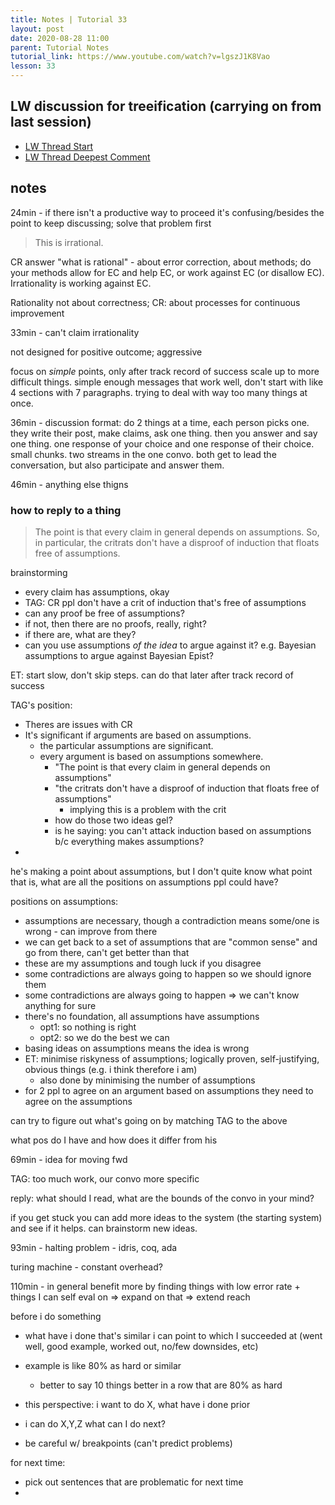 ```yaml
---
title: Notes | Tutorial 33
layout: post
date: 2020-08-28 11:00
parent: Tutorial Notes
tutorial_link: https://www.youtube.com/watch?v=lgszJ1K8Vao
lesson: 33
---
```


## LW discussion for treeification (carrying on from last session)

- [LW Thread Start](https://www.lesswrong.com/posts/bsteawFidASBXiywa/misc-raw-responses-to-a-tract-of-critical-rationalism?commentId=rbXMXWgefgLZqg2Lf#u2j37Nx2TRGdP9unC)
- [LW Thread Deepest Comment](https://www.lesswrong.com/posts/bsteawFidASBXiywa/misc-raw-responses-to-a-tract-of-critical-rationalism?commentId=wbMYtA55JJrDgh2Ck#u2j37Nx2TRGdP9unC)

## notes

24min - if there isn't a productive way to proceed it's confusing/besides the point to keep discussing; solve that problem first

> This is irrational.

CR answer "what is rational" - about error correction, about methods; do your methods allow for EC and help EC, or work against EC (or disallow EC). Irrationality is working against EC.

Rationality not about correctness; CR: about processes for continuous improvement

33min - can't claim irrationality

not designed for positive outcome; aggressive

focus on *simple* points, only after track record of success scale up to more difficult things. simple enough messages that work well, don't start with like 4 sections with 7 paragraphs. trying to deal with way too many things at once.

36min - discussion format: do 2 things at a time, each person picks one.
they write their post, make claims, ask one thing.
then you answer and say one thing.
one response of your choice and one response of their choice. small chunks. two streams in the one convo.
both get to lead the conversation, but also participate and answer them.

46min - anything else thigns

### how to reply to a thing

> The point is that every claim in general depends on assumptions. So, in particular, the critrats don't have a disproof of induction that floats free of assumptions.

brainstorming

- every claim has assumptions, okay
- TAG: CR ppl don't have a crit of induction that's free of assumptions
- can any proof be free of assumptions?
- if not, then there are no proofs, really, right?
- if there are, what are they?
- can you use assumptions _of the idea_ to argue against it? e.g. Bayesian assumptions to argue against Bayesian Epist?

ET: start slow, don't skip steps. can do that later after track record of success

TAG's position:

- Theres are issues with CR
- It's significant if arguments are based on assumptions.
  - the particular assumptions are significant.
  - every argument is based on assumptions somewhere.
    - "The point is that every claim in general depends on assumptions"
    - "the critrats don't have a disproof of induction that floats free of assumptions"
      - implying this is a problem with the crit
    - how do those two ideas gel?
    - is he saying: you can't attack induction based on assumptions b/c everything makes assumptions?
- 

he's making a point about assumptions, but I don't quite know what point that is, what are all the positions on assumptions ppl could have?

positions on assumptions:

- assumptions are necessary, though a contradiction means some/one is wrong - can improve from there
- we can get back to a set of assumptions that are "common sense" and go from there, can't get better than that
- these are my assumptions and tough luck if you disagree
- some contradictions are always going to happen so we should ignore them
- some contradictions are always going to happen => we can't know anything for sure
- there's no foundation, all assumptions have assumptions
  - opt1: so nothing is right
  - opt2: so we do the best we can
- basing ideas on assumptions means the idea is wrong
- ET: minimise riskyness of assumptions; logically proven, self-justifying, obvious things (e.g. i think therefore i am)
  - also done by minimising the number of assumptions
- for 2 ppl to agree on an argument based on assumptions they need to agree on the assumptions

can try to figure out what's going on by matching TAG to the above

what pos do I have and how does it differ from his

69min - idea for moving fwd

TAG: too much work, our convo more specific

reply: what should I read, what are the bounds of the convo in your mind?

if you get stuck you can add more ideas to the system (the starting system) and see if it helps. can brainstorm new ideas.

93min - halting problem - idris, coq, ada

turing machine - constant overhead?

110min - in general benefit more by finding things with low error rate + things I can self eval on => expand on that => extend reach

before i do something

- what have i done that's similar i can point to which I succeeded at (went well, good example, worked out, no/few downsides, etc)
- example is like 80% as hard or similar
  - better to say 10 things better in a row that are 80% as hard
- this perspective: i want to do X, what have i done prior

- i can do X,Y,Z what can I do next?
- be careful w/ breakpoints (can't predict problems)



for next time:

- pick out sentences that are problematic for next time
- 
